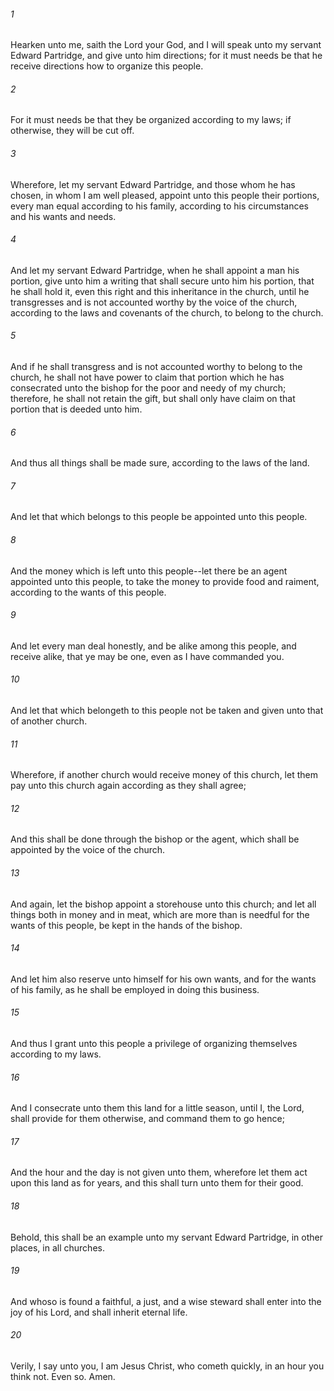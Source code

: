 ###### 1
Hearken unto me, saith the Lord your God, and I will speak unto my servant Edward Partridge, and give unto him directions; for it must needs be that he receive directions how to organize this people.

###### 2
For it must needs be that they be organized according to my laws; if otherwise, they will be cut off.

###### 3
Wherefore, let my servant Edward Partridge, and those whom he has chosen, in whom I am well pleased, appoint unto this people their portions, every man equal according to his family, according to his circumstances and his wants and needs.

###### 4
And let my servant Edward Partridge, when he shall appoint a man his portion, give unto him a writing that shall secure unto him his portion, that he shall hold it, even this right and this inheritance in the church, until he transgresses and is not accounted worthy by the voice of the church, according to the laws and covenants of the church, to belong to the church.

###### 5
And if he shall transgress and is not accounted worthy to belong to the church, he shall not have power to claim that portion which he has consecrated unto the bishop for the poor and needy of my church; therefore, he shall not retain the gift, but shall only have claim on that portion that is deeded unto him.

###### 6
And thus all things shall be made sure, according to the laws of the land.

###### 7
And let that which belongs to this people be appointed unto this people.

###### 8
And the money which is left unto this people--let there be an agent appointed unto this people, to take the money to provide food and raiment, according to the wants of this people.

###### 9
And let every man deal honestly, and be alike among this people, and receive alike, that ye may be one, even as I have commanded you.

###### 10
And let that which belongeth to this people not be taken and given unto that of another church.

###### 11
Wherefore, if another church would receive money of this church, let them pay unto this church again according as they shall agree;

###### 12
And this shall be done through the bishop or the agent, which shall be appointed by the voice of the church.

###### 13
And again, let the bishop appoint a storehouse unto this church; and let all things both in money and in meat, which are more than is needful for the wants of this people, be kept in the hands of the bishop.

###### 14
And let him also reserve unto himself for his own wants, and for the wants of his family, as he shall be employed in doing this business.

###### 15
And thus I grant unto this people a privilege of organizing themselves according to my laws.

###### 16
And I consecrate unto them this land for a little season, until I, the Lord, shall provide for them otherwise, and command them to go hence;

###### 17
And the hour and the day is not given unto them, wherefore let them act upon this land as for years, and this shall turn unto them for their good.

###### 18
Behold, this shall be an example unto my servant Edward Partridge, in other places, in all churches.

###### 19
And whoso is found a faithful, a just, and a wise steward shall enter into the joy of his Lord, and shall inherit eternal life.

###### 20
Verily, I say unto you, I am Jesus Christ, who cometh quickly, in an hour you think not. Even so. Amen.

